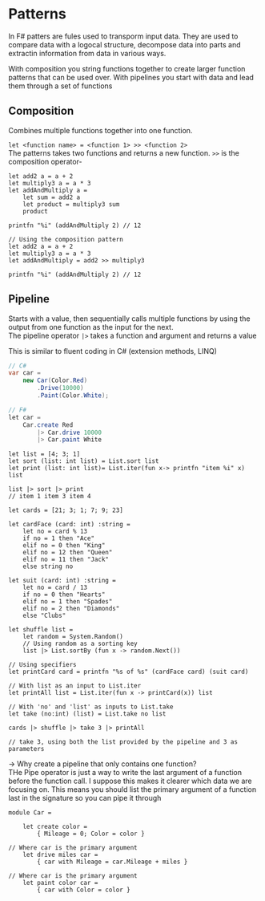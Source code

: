 # Patterns

In F# patters are fules used to transporm input data. They are used to compare data with a logocal structure, decompose data into parts and extractin information from data in various ways.

With composition you string functions together to create larger function patterns that can be used over. With pipelines you start with data and lead them through a set of functions

## Composition

Combines multiple functions together into one function.

`let <function name> = <function 1> >> <function 2>`\
The patterns takes two functions and returns a new function. `>>` is the composition operator-

```F#
let add2 a = a + 2
let multiply3 a = a * 3 
let addAndMultiply a =
    let sum = add2 a
    let product = multiply3 sum
    product

printfn "%i" (addAndMultiply 2) // 12

// Using the composition pattern
let add2 a = a + 2
let multiply3 a = a * 3 
let addAndMultiply = add2 >> multiply3

printfn "%i" (addAndMultiply 2) // 12
```

## Pipeline

Starts with a value, then sequentially calls multiple functions by using the output from one function as the input for the next.\
The pipeline operator `|>` takes a function and argument and returns a value

This is similar to fluent coding in C# (extension methods, LINQ)
```C#
// C#
var car =
    new Car(Color.Red)
        .Drive(10000)
        .Paint(Color.White);

// F#
let car =
    Car.create Red
        |> Car.drive 10000
        |> Car.paint White
```

```F#
let list = [4; 3; 1]
let sort (list: int list) = List.sort list
let print (list: int list)= List.iter(fun x-> printfn "item %i" x) list

list |> sort |> print 
// item 1 item 3 item 4
```

```F#
let cards = [21; 3; 1; 7; 9; 23]

let cardFace (card: int) :string = 
    let no = card % 13
    if no = 1 then "Ace"
    elif no = 0 then "King"
    elif no = 12 then "Queen"
    elif no = 11 then "Jack"
    else string no

let suit (card: int) :string =
    let no = card / 13
    if no = 0 then "Hearts"
    elif no = 1 then "Spades"
    elif no = 2 then "Diamonds"
    else "Clubs"

let shuffle list =
    let random = System.Random()
    // Using random as a sorting key
    list |> List.sortBy (fun x -> random.Next())

// Using specifiers
let printCard card = printfn "%s of %s" (cardFace card) (suit card) 

// With list as an input to List.iter
let printAll list = List.iter(fun x -> printCard(x)) list

// With 'no' and 'list' as inputs to List.take
let take (no:int) (list) = List.take no list

cards |> shuffle |> take 3 |> printAll

// take 3, using both the list provided by the pipeline and 3 as parameters
```

-> Why create a pipeline that only contains one function?\
THe Pipe operator is just a way to write the last argument of a function before the function call. I suppose this makes it clearer which data we are focusing on. This means you should list the primary argument of a function last in the signature so you can pipe it through

```F#
module Car =

    let create color =
        { Mileage = 0; Color = color }

// Where car is the primary argument
    let drive miles car =
        { car with Mileage = car.Mileage + miles }

// Where car is the primary argument
    let paint color car =
        { car with Color = color }
```